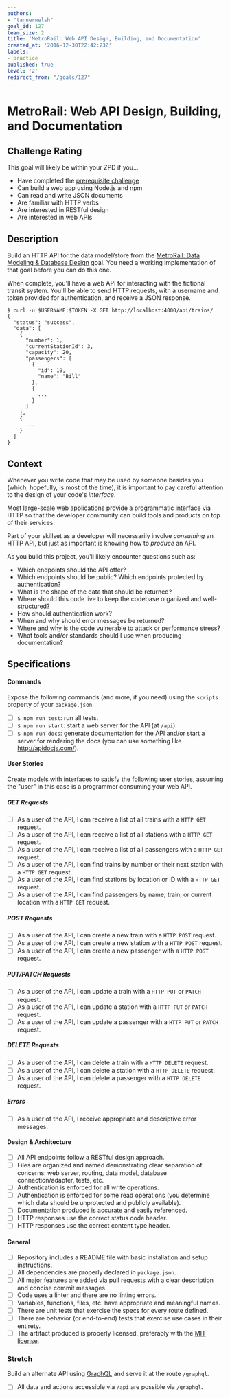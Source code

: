 ```yaml
---
authors:
- "tannerwelsh"
goal_id: 127
team_size: 2
title: 'MetroRail: Web API Design, Building, and Documentation'
created_at: '2016-12-30T22:42:23Z'
labels:
- practice
published: true
level: '2'
redirect_from: "/goals/127"
---
```


# MetroRail: Web API Design, Building, and Documentation

## Challenge Rating

This goal will likely be within your ZPD if you...

- Have completed the [prerequisite challenge][metrorail-data-model]
- Can build a web app using Node.js and npm
- Can read and write JSON documents
- Are familiar with HTTP verbs
- Are interested in RESTful design
- Are interested in web APIs

## Description

Build an HTTP API for the data model/store from the [MetroRail: Data Modeling & Database Design][metrorail-data-model] goal. You need a working implementation of that goal before you can do this one.

When complete, you'll have a web API for interacting with the fictional transit system. You'll be able to send HTTP requests, with a username and token provided for authentication, and receive a JSON response.

```
$ curl -u $USERNAME:$TOKEN -X GET http://localhost:4000/api/trains/
{
  "status": "success",
  "data": [
    {
      "number": 1,
      "currentStationId": 3,
      "capacity": 20,
      "passengers": [
        {
          "id": 19,
          "name": "Bill"
        },
        {
          ...
        }
      ]
    },
    {
      ...
    }
  ]
}
```

## Context

Whenever you write code that may be used by someone besides you (which, hopefully, is most of the time), it is important to pay careful attention to the design of your code's _interface_.

Most large-scale web applications provide a programmatic interface via HTTP so that the developer community can build tools and products on top of their services.

Part of your skillset as a developer will necessarily involve _consuming_ an HTTP API, but just as important is knowing how to _produce_ an API.

As you build this project, you'll likely encounter questions such as:

- Which endpoints should the API offer?
- Which endpoints should be public? Which endpoints protected by authentication?
- What is the shape of the data that should be returned?
- Where should this code live to keep the codebase organized and well-structured?
- How should authentication work?
- When and why should error messages be returned?
- Where and why is the code vulnerable to attack or performance stress?
- What tools and/or standards should I use when producing documentation?

## Specifications

#### Commands

Expose the following commands (and more, if you need) using the `scripts` property of your `package.json`.

- [ ] `$ npm run test`: run all tests.
- [ ] `$ npm run start`: start a web server for the API (at `/api`).
- [ ] `$ npm run docs`: generate documentation for the API and/or start a server for rendering the docs (you can use something like http://apidocjs.com/).

#### User Stories

Create models with interfaces to satisfy the following user stories, assuming the "user" in this case is a programmer consuming your web API.

##### GET Requests
- [ ] As a user of the API, I can receive a list of all trains with a `HTTP GET` request.
- [ ] As a user of the API, I can receive a list of all stations with a `HTTP GET` request.
- [ ] As a user of the API, I can receive a list of all passengers with a `HTTP GET` request.
- [ ] As a user of the API, I can find trains by number or their next station with a `HTTP GET` request.
- [ ] As a user of the API, I can find stations by location or ID with a `HTTP GET` request.
- [ ] As a user of the API, I can find passengers by name, train, or current location with a `HTTP GET` request.

##### POST Requests
- [ ] As a user of the API, I can create a new train with a `HTTP POST` request.
- [ ] As a user of the API, I can create a new station with a `HTTP POST` request.
- [ ] As a user of the API, I can create a new passenger with a `HTTP POST` request.

##### PUT/PATCH Requests
- [ ] As a user of the API, I can update a train with a `HTTP PUT` or `PATCH` request.
- [ ] As a user of the API, I can update a station with a `HTTP PUT` or `PATCH` request.
- [ ] As a user of the API, I can update a passenger with a `HTTP PUT` or `PATCH` request.

##### DELETE Requests
- [ ] As a user of the API, I can delete a train with a `HTTP DELETE` request.
- [ ] As a user of the API, I can delete a station with a `HTTP DELETE` request.
- [ ] As a user of the API, I can delete a passenger with a `HTTP DELETE` request.

##### Errors
- [ ] As a user of the API, I receive appropriate and descriptive error messages.

#### Design & Architecture

- [ ] All API endpoints follow a RESTful design approach.
- [ ] Files are organized and named demonstrating clear separation of concerns: web server, routing, data model, database connection/adapter, tests, etc.
- [ ] Authentication is enforced for all write operations.
- [ ] Authentication is enforced for some read operations (you determine which data should be unprotected and publicly available).
- [ ] Documentation produced is accurate and easily referenced.
- [ ] HTTP responses use the correct status code header.
- [ ] HTTP responses use the correct content type header.

#### General

- [ ] Repository includes a README file with basic installation and setup instructions.
- [ ] All dependencies are properly declared in `package.json`.
- [ ] All major features are added via pull requests with a clear description and concise commit messages.
- [ ] Code uses a linter and there are no linting errors.
- [ ] Variables, functions, files, etc. have appropriate and meaningful names.
- [ ] There are unit tests that exercise the specs for every route defined.
- [ ] There are behavior (or end-to-end) tests that exercise use cases in their entirety.
- [ ] The artifact produced is properly licensed, preferably with the [MIT license][mit-license].

### Stretch

Build an alternate API using [GraphQL](http://graphql.org/) and serve it at the route `/graphql`.

- [ ] All data and actions accessible via `/api` are possible via `/graphql`.

[mit-license]: https://opensource.org/licenses/MIT
[metrorail-data-model]: ./126-MetroRail-Data_Modeling.md
